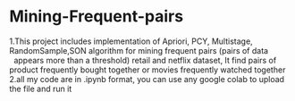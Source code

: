 # Mining-Frequent-pairs
<p>1.This project includes implementation of Apriori, PCY, Multistage, RandomSample,SON algorithm for mining frequent pairs (pairs of data &nbsp;&nbsp;appears more than a threshold) retail and netflix dataset, It find pairs of product frequently bought together or movies frequently watched together<br>
2.all my code are in .ipynb format, you can use any google colab to upload the file and run it<br></p>
  
